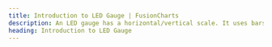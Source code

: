 ```yaml
---
title: Introduction to LED Gauge | FusionCharts
description: An LED gauge has a horizontal/vertical scale. It uses bars that change color. This section talks about basics of LED gauges along with their useful elements
heading: Introduction to LED Gauge
---
```


